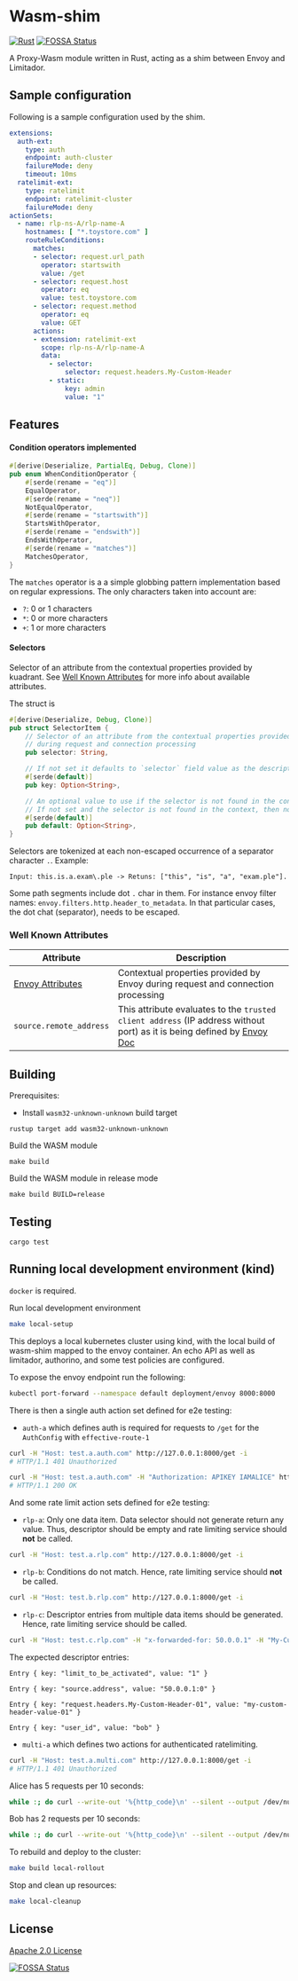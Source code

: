# Wasm-shim

[![Rust](https://github.com/Kuadrant/wasm-shim/actions/workflows/rust.yaml/badge.svg)](https://github.com/Kuadrant/wasm-shim/actions/workflows/rust.yaml)
[![FOSSA Status](https://app.fossa.com/api/projects/custom%2B162%2Fgit%2Bgithub.com%2FKuadrant%2Fwasm-shim.svg?type=shield&issueType=license)](https://app.fossa.com/projects/custom%2B162%2Fgit%2Bgithub.com%2FKuadrant%2Fwasm-shim?ref=badge_shield&issueType=license)

A Proxy-Wasm module written in Rust, acting as a shim between Envoy and Limitador.

## Sample configuration

Following is a sample configuration used by the shim.

```yaml
extensions:
  auth-ext:
    type: auth
    endpoint: auth-cluster
    failureMode: deny
    timeout: 10ms
  ratelimit-ext:
    type: ratelimit
    endpoint: ratelimit-cluster
    failureMode: deny
actionSets:
  - name: rlp-ns-A/rlp-name-A
    hostnames: [ "*.toystore.com" ]
    routeRuleConditions:
      matches:
      - selector: request.url_path
        operator: startswith
        value: /get
      - selector: request.host
        operator: eq
        value: test.toystore.com
      - selector: request.method
        operator: eq
        value: GET
      actions:
      - extension: ratelimit-ext
        scope: rlp-ns-A/rlp-name-A
        data:
          - selector:
              selector: request.headers.My-Custom-Header
          - static:
              key: admin
              value: "1"
```

## Features

#### Condition operators implemented

```Rust
#[derive(Deserialize, PartialEq, Debug, Clone)]
pub enum WhenConditionOperator {
    #[serde(rename = "eq")]
    EqualOperator,
    #[serde(rename = "neq")]
    NotEqualOperator,
    #[serde(rename = "startswith")]
    StartsWithOperator,
    #[serde(rename = "endswith")]
    EndsWithOperator,
    #[serde(rename = "matches")]
    MatchesOperator,
}
```

The `matches` operator is a a simple globbing pattern implementation based on regular expressions.
The only characters taken into account are:

* `?`: 0 or 1 characters
* `*`: 0 or more characters
* `+`: 1 or more characters

#### Selectors

Selector of an attribute from the contextual properties provided by kuadrant.
See [Well Known Attributes](#Well-Known-Attributes) for more info about available attributes.

The struct is

```Rust
#[derive(Deserialize, Debug, Clone)]
pub struct SelectorItem {
    // Selector of an attribute from the contextual properties provided by kuadrant
    // during request and connection processing
    pub selector: String,

    // If not set it defaults to `selector` field value as the descriptor key.
    #[serde(default)]
    pub key: Option<String>,

    // An optional value to use if the selector is not found in the context.
    // If not set and the selector is not found in the context, then no data is generated.
    #[serde(default)]
    pub default: Option<String>,
}
```

Selectors are tokenized at each non-escaped occurrence of a separator character `.`.
Example:

```
Input: this.is.a.exam\.ple -> Retuns: ["this", "is", "a", "exam.ple"].
```

Some path segments include dot `.` char in them. For instance envoy filter
names: `envoy.filters.http.header_to_metadata`.
In that particular cases, the dot chat (separator), needs to be escaped.

### Well Known Attributes

| Attribute | Description |
| ---  | --- |
| [Envoy Attributes](https://www.envoyproxy.io/docs/envoy/latest/intro/arch_overview/advanced/attributes) |  Contextual properties provided by Envoy during request and connection processing |
| `source.remote_address` | This attribute evaluates to the `trusted client address` (IP address without port) as it is being defined by [Envoy Doc](https://www.envoyproxy.io/docs/envoy/latest/configuration/http/http_conn_man/headers#x-forwarded-for)  |

## Building

Prerequisites:

* Install `wasm32-unknown-unknown` build target

```
rustup target add wasm32-unknown-unknown
```

Build the WASM module

```
make build
```

Build the WASM module in release mode

```
make build BUILD=release
```

## Testing

```
cargo test
```

## Running local development environment (kind)

`docker` is required.

Run local development environment

```sh
make local-setup
```

This deploys a local kubernetes cluster using kind, with the local build of wasm-shim mapped to the envoy container. An
echo API as well as limitador, authorino, and some test policies are configured.

To expose the envoy endpoint run the following:

```sh
kubectl port-forward --namespace default deployment/envoy 8000:8000
```

There is then a single auth action set defined for e2e testing:

* `auth-a` which defines auth is required for requests to `/get` for the `AuthConfig` with `effective-route-1`

```sh
curl -H "Host: test.a.auth.com" http://127.0.0.1:8000/get -i
# HTTP/1.1 401 Unauthorized
```

```sh
curl -H "Host: test.a.auth.com" -H "Authorization: APIKEY IAMALICE" http://127.0.0.1:8000/get -i
# HTTP/1.1 200 OK
```

And some rate limit action sets defined for e2e testing:

* `rlp-a`: Only one data item. Data selector should not generate return any value. Thus, descriptor should be empty and
  rate limiting service should **not** be called.

```sh
curl -H "Host: test.a.rlp.com" http://127.0.0.1:8000/get -i
```

* `rlp-b`: Conditions do not match. Hence, rate limiting service should **not** be called.

```sh
curl -H "Host: test.b.rlp.com" http://127.0.0.1:8000/get -i
```

* `rlp-c`: Descriptor entries from multiple data items should be generated. Hence, rate limiting service should be called.

```sh
curl -H "Host: test.c.rlp.com" -H "x-forwarded-for: 50.0.0.1" -H "My-Custom-Header-01: my-custom-header-value-01" -H "x-dyn-user-id: bob" http://127.0.0.1:8000/get -i
```

The expected descriptor entries:

```
Entry { key: "limit_to_be_activated", value: "1" }
```

```
Entry { key: "source.address", value: "50.0.0.1:0" }
```

```
Entry { key: "request.headers.My-Custom-Header-01", value: "my-custom-header-value-01" }
```

```
Entry { key: "user_id", value: "bob" }
```

* `multi-a` which defines two actions for authenticated ratelimiting.

```sh
curl -H "Host: test.a.multi.com" http://127.0.0.1:8000/get -i
# HTTP/1.1 401 Unauthorized
```

Alice has 5 requests per 10 seconds:
```sh
while :; do curl --write-out '%{http_code}\n' --silent --output /dev/null -H "Authorization: APIKEY IAMALICE" -H "Host: test.a.multi.com" http://127.0.0.1:8000/get | grep -E --color "\b(429)\b|$"; sleep 1; done
```

Bob has 2 requests per 10 seconds:
```sh
while :; do curl --write-out '%{http_code}\n' --silent --output /dev/null -H "Authorization: APIKEY IAMBOB" -H "Host: test.a.multi.com" http://127.0.0.1:8000/get | grep -E --color "\b(429)\b|$"; sleep 1; done
```

To rebuild and deploy to the cluster:

```sh
make build local-rollout
```

Stop and clean up resources:

```sh
make local-cleanup
```

## License

[Apache 2.0 License](LICENSE)

[![FOSSA Status](https://app.fossa.com/api/projects/custom%2B162%2Fgit%2Bgithub.com%2FKuadrant%2Fwasm-shim.svg?type=large&issueType=license)](https://app.fossa.com/projects/custom%2B162%2Fgit%2Bgithub.com%2FKuadrant%2Fwasm-shim?ref=badge_large&issueType=license)
